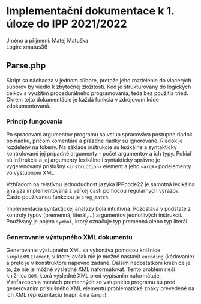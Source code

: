 # Implementační dokumentace k 1. úloze do IPP 2021/2022  
Jméno a příjmení: Matej Matuška  
Login: xmatus36

## Parse.php
Skript sa náchadza v jednom súbore, pretože jeho rozdelenie do viacerých súborov by viedlo k zbytočnej zložitosti. Kód je štrukturovaný do logických celkov s využitím procedurálneho programovania, teda bez použitia tried. Okrem tejto dokumentácie je každá funkcia v zdrojovom kóde zdokumentovaná.

### Princíp fungovania
Po spracovaní argumentov programu sa vstup spracováva postupne riadok po riadku, pričom komentáre a prázdne riadky sú ignorované. Riadok je rozdelený na tokeny. Na základe inštrukcie sú lexikálne a syntakticky kontrolované jej prípadné argumenty - počet argumentov a ich typy. Pokiaľ sú inštrukcia a jej argumenty lexikálne i syntakticky správne je vygerenovaný príslušný `<instruction>` element a jeho `<argX>` podelementy vo výstupnom XML.

Vzhľadom na relatívnu jednoduchosť jazyka IPPcode22 je samotná lexikálna analýza implementovaná z veľkej časti pomocou regulárnych výrazov. Často používanou funkciou je `preg_match`. 

Implementácia syntaktickej analýzy bola intuitívna. Pozostáva v podstate z kontroly typov (premenná, literál,...) argumentov jednotlivých inštrukcií. Používaný je pojem `symbol`, ktorý označuje typ premenná alebo typ literál.

### Generovanie výstupného XML dokumentu
Generovanie výstupného XML sa vykonáva pomocou knižnice `SimpleXMLElement`, v ktorej avšak nie je možné nastaviť `encoding` (kódovanie) a preto je v konštruktore napevno zadané. Ďalším nedostatkom knižnice je to, že nie je môžné výsledné XML naformátovať. Tento problém rieši knižnica `DOM`, ktorá výsledné XML pred vypísaním naformátuje.  
V reťazcoch a menách premenných zo vstupného programu sú pred generovaním príslušného XML elementu problematické znaky prevedené na ich XML reprezentáciu (napr. `&` na `&amp;`).


